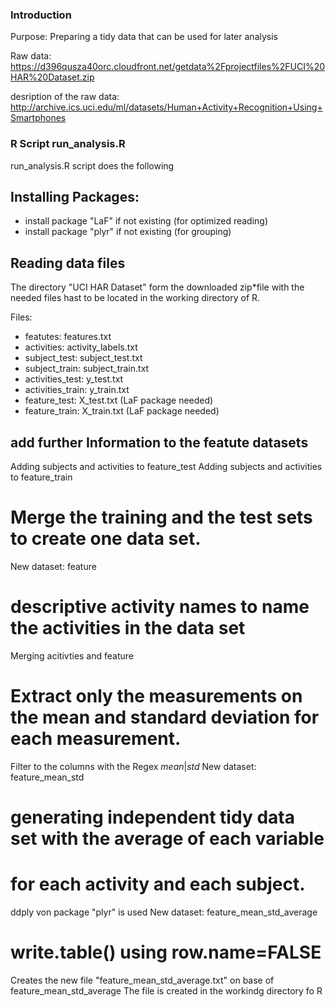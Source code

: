 ### Introduction

Purpose: Preparing a tidy data that can be used for later analysis

Raw data: 
https://d396qusza40orc.cloudfront.net/getdata%2Fprojectfiles%2FUCI%20HAR%20Dataset.zip

desription of the raw data:
http://archive.ics.uci.edu/ml/datasets/Human+Activity+Recognition+Using+Smartphones



### R Script run_analysis.R 

run_analysis.R script does the following

## Installing Packages:
* install package "LaF" if not existing (for  optimized reading)	
* install package "plyr" if not existing (for grouping)

## Reading data files

The directory "UCI HAR Dataset" form the downloaded zip*file 
with the needed files hast to be located in the working directory of R.  

Files:
* featutes: features.txt
* activities: activity_labels.txt
* subject_test: subject_test.txt
* subject_train: subject_train.txt
* activities_test: y_test.txt
* activities_train: y_train.txt
* feature_test: X_test.txt (LaF package needed) 
* feature_train: X_train.txt (LaF package needed)

## add further Information to the featute datasets

Adding subjects and activities to feature_test
Adding subjects and activities to feature_train

# Merge the training and the test sets to create one data set.

New dataset: feature

# descriptive activity names to name the activities in the data set

Merging acitivties and feature

# Extract only the measurements on the mean and standard deviation for each measurement. 

Filter to the columns with the Regex *mean*|*std*
New dataset: feature_mean_std

# generating independent tidy data set with the average of each variable 
# for each activity and each subject.

ddply von package "plyr" is used
New dataset: feature_mean_std_average

# write.table() using row.name=FALSE 

Creates the new file "feature_mean_std_average.txt" on base of feature_mean_std_average 
The file is created in the workindg directory fo R 


